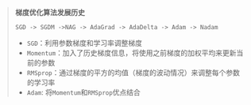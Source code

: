 > **梯度优化算法发展历史**
>
> `SGD -> SGDM ->NAG -> AdaGrad -> AdaDelta -> Adam -> Nadam`
>
> - `SGD`：利用参数梯度和学习率调整梯度
> - `Momentum`：加入了历史梯度信息，将使用之前梯度的加权平均来更新当前的参数
> - `RMSprop`：通过梯度的平方的均值（梯度的波动情况）来调整每个参数的学习率
> - `Adam`: 将`Momentum`和`RMSprop`优点结合







